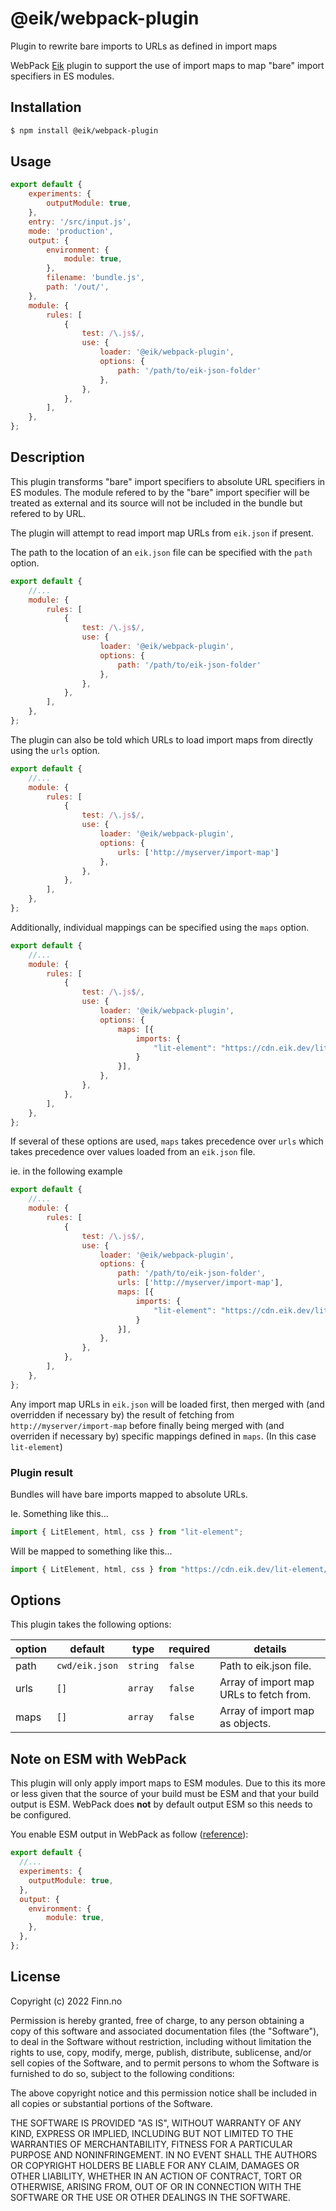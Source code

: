 # @eik/webpack-plugin

Plugin to rewrite bare imports to URLs as defined in import maps

WebPack [Eik](https://eik.dev/) plugin to support the use of import maps to map "bare" import specifiers in ES modules.

## Installation

```bash
$ npm install @eik/webpack-plugin
```

## Usage

```js
export default {
    experiments: {
        outputModule: true,
    },
    entry: '/src/input.js',
    mode: 'production',
    output: {
        environment: {
            module: true,
        },
        filename: 'bundle.js',
        path: '/out/',
    },
    module: {
        rules: [
            {
                test: /\.js$/,
                use: {
                    loader: '@eik/webpack-plugin',
                    options: {
                        path: '/path/to/eik-json-folder' 
                    },
                },
            },
        ],
    },
};
```

## Description

This plugin transforms "bare" import specifiers to absolute URL specifiers in
ES modules. The module refered to by the "bare" import specifier will be
treated as external and its source will not be included in the bundle but
refered to by URL.

The plugin will attempt to read import map URLs from `eik.json` if present.

The path to the location of an `eik.json` file can be specified with the `path` option.

```js
export default {
    //...
    module: {
        rules: [
            {
                test: /\.js$/,
                use: {
                    loader: '@eik/webpack-plugin',
                    options: {
                        path: '/path/to/eik-json-folder' 
                    },
                },
            },
        ],
    },
};
```

The plugin can also be told which URLs to load import maps from directly using the `urls` option.

```js
export default {
    //...
    module: {
        rules: [
            {
                test: /\.js$/,
                use: {
                    loader: '@eik/webpack-plugin',
                    options: {
                        urls: ['http://myserver/import-map']
                    },
                },
            },
        ],
    },
};
```

Additionally, individual mappings can be specified using the `maps` option.

```js
export default {
    //...
    module: {
        rules: [
            {
                test: /\.js$/,
                use: {
                    loader: '@eik/webpack-plugin',
                    options: {
                        maps: [{
                            imports: {
                                "lit-element": "https://cdn.eik.dev/lit-element/v2",
                            }
                        }],
                    },
                },
            },
        ],
    },
};
```

If several of these options are used, `maps` takes precedence over `urls` which takes precedence over values loaded from an `eik.json` file.

ie. in the following example

```js
export default {
    //...
    module: {
        rules: [
            {
                test: /\.js$/,
                use: {
                    loader: '@eik/webpack-plugin',
                    options: {
                        path: '/path/to/eik-json-folder',
                        urls: ['http://myserver/import-map'],
                        maps: [{
                            imports: {
                                "lit-element": "https://cdn.eik.dev/lit-element/v2",
                            }
                        }],
                    },
                },
            },
        ],
    },
};
```

Any import map URLs in `eik.json` will be loaded first, then merged with (and overridden if necessary by) the result of fetching from `http://myserver/import-map` before finally being merged with (and overriden if necessary by) specific mappings defined in `maps`. (In this case `lit-element`)

### Plugin result

Bundles will have bare imports mapped to absolute URLs. 

Ie. Something like this...

```js
import { LitElement, html, css } from "lit-element";
```

Will be mapped to something like this...

```js
import { LitElement, html, css } from "https://cdn.eik.dev/lit-element/v2";
```

## Options

This plugin takes the following options:

| option  | default        | type     | required | details                                                     |
| ------- | -------------- | -------- | -------- | ----------------------------------------------------------- |
| path    | `cwd/eik.json` | `string` | `false`  | Path to eik.json file.                                      |
| urls    | `[]`           | `array`  | `false`  | Array of import map URLs to fetch from.                     |
| maps    | `[]`           | `array`  | `false`  | Array of import map as objects.                             |

## Note on ESM with WebPack

This plugin will only apply import maps to ESM modules. Due to this its more or less given that the source of your build must be ESM and that your build output is ESM. WebPack does __not__ by default output ESM so this needs to be configured.

You enable ESM output in WebPack as follow ([reference](https://webpack.js.org/configuration/output/#outputmodule)):

```js
export default {
  //...
  experiments: {
    outputModule: true,
  },
  output: {
    environment: {
        module: true,
    },
  },
};
```

## License

Copyright (c) 2022 Finn.no

Permission is hereby granted, free of charge, to any person obtaining a copy
of this software and associated documentation files (the "Software"), to deal
in the Software without restriction, including without limitation the rights
to use, copy, modify, merge, publish, distribute, sublicense, and/or sell
copies of the Software, and to permit persons to whom the Software is
furnished to do so, subject to the following conditions:

The above copyright notice and this permission notice shall be included in all
copies or substantial portions of the Software.

THE SOFTWARE IS PROVIDED "AS IS", WITHOUT WARRANTY OF ANY KIND, EXPRESS OR
IMPLIED, INCLUDING BUT NOT LIMITED TO THE WARRANTIES OF MERCHANTABILITY,
FITNESS FOR A PARTICULAR PURPOSE AND NONINFRINGEMENT. IN NO EVENT SHALL THE
AUTHORS OR COPYRIGHT HOLDERS BE LIABLE FOR ANY CLAIM, DAMAGES OR OTHER
LIABILITY, WHETHER IN AN ACTION OF CONTRACT, TORT OR OTHERWISE, ARISING FROM,
OUT OF OR IN CONNECTION WITH THE SOFTWARE OR THE USE OR OTHER DEALINGS IN THE
SOFTWARE.
